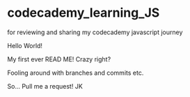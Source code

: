 # codecademy_learning_JS
for reviewing and sharing my codecademy javascript journey

Hello World!

My first ever READ ME! Crazy right?

Fooling around with branches and commits etc.

So... Pull me a request! JK
